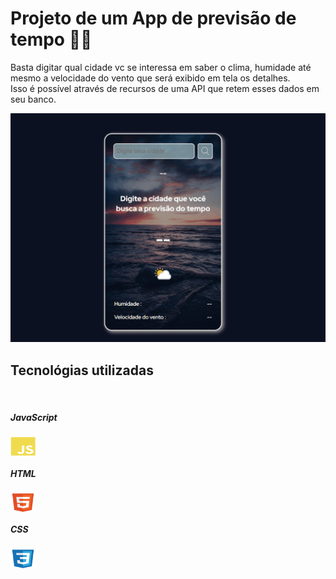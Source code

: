 # Projeto de um App de previsão de tempo 🐱‍💻 

Basta digitar qual cidade vc se interessa em saber o clima, humidade até mesmo a velocidade do vento que será exibido em tela os detalhes.<BR>
Isso é possível através de recursos de uma API que retem esses dados em seu banco.

<img src= "../src/image/gifgit-app-prefisao.gif">

## Tecnológias utilizadas 

<div style="display: inline_block"><br>
<h5>JavaScript</h5>
  <img align="center" alt="Js" height="30" width="40" src="https://raw.githubusercontent.com/devicons/devicon/master/icons/javascript/javascript-plain.svg">
  <h5>HTML</h5>
  <img align="center" alt="HTML" height="30" width="40" src="https://raw.githubusercontent.com/devicons/devicon/master/icons/html5/html5-original.svg">
  <h5>CSS</h5>
  <img align="center" alt="CSS" height="30" width="40" src="https://raw.githubusercontent.com/devicons/devicon/master/icons/css3/css3-original.svg">
</div>